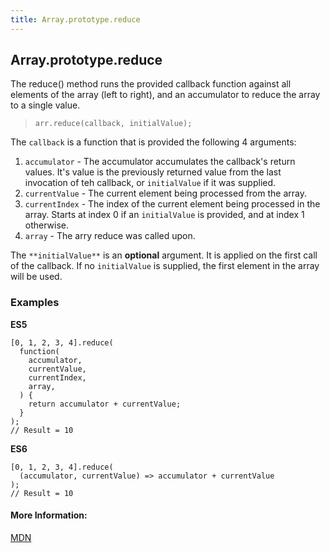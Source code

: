 ```yaml
---
title: Array.prototype.reduce
---
```

## Array.prototype.reduce

The reduce() method runs the provided callback function against all elements of the array (left to right), and an accumulator to reduce the array to a single value.

>`arr.reduce(callback, initialValue);`

The `callback` is a function that is provided the following 4 arguments:  
1. `accumulator` - The accumulator accumulates the callback's return values. It's value is the previously returned value from the last invocation of teh callback, or `initialValue` if it was supplied.  
2. `currentValue` - The current element being processed from the array.  
3. `currentIndex` - The index of the current element being processed in the array. Starts at index 0 if an `initialValue` is provided, and at index 1 otherwise.  
4. `array` - The arry reduce was called upon.  

The `**initialValue**` is an **optional** argument. It is applied on the first call of the callback. If no `initialValue` is supplied, the first element in the array will be used.

### Examples

**ES5**
```
[0, 1, 2, 3, 4].reduce(
  function(
    accumulator,
    currentValue,
    currentIndex,
    array,
  ) {
    return accumulator + currentValue;
  }
);
// Result = 10
```

**ES6**
```
[0, 1, 2, 3, 4].reduce(
  (accumulator, currentValue) => accumulator + currentValue
);
// Result = 10
```

#### More Information:
[MDN](https://developer.mozilla.org/en-US/docs/Web/JavaScript/Reference/Global_Objects/Array/Reduce?v=a)

